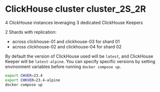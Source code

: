 # ClickHouse cluster cluster_2S_2R

4 ClickHouse instances leveraging 3 dedicated ClickHouse Keepers

2 Shards with replication:
- across clickhouse-01 and clickhouse-03 for shard 01
- across clickhouse-02 and clickhouse-04 for shard 02

By default the version of ClickHouse used will be `latest`, and ClickHouse Keeper
will be `latest-alpine`.  You can specify specific versions by setting environment
variables before running `docker compose up`.

```bash
export CHVER=23.4
export CHKVER=23.4-alpine
docker compose up
```